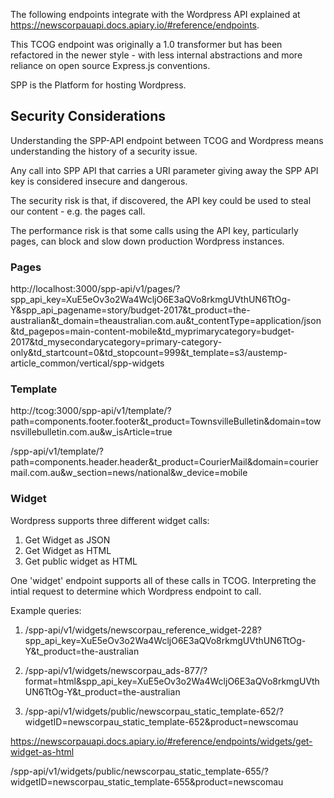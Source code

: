 The following endpoints integrate with the Wordpress API explained at https://newscorpauapi.docs.apiary.io/#reference/endpoints.

This TCOG endpoint was originally a 1.0 transformer but has been refactored in the newer style - with less internal abstractions and more reliance on open source Express.js conventions.

SPP is the Platform for hosting Wordpress.

## Security Considerations

Understanding the SPP-API endpoint between TCOG and Wordpress means understanding the history of a security issue.

Any call into SPP API that carries a URI parameter giving away the SPP API key is considered insecure and dangerous.

The security risk is that, if discovered, the API key could be used to steal our content - e.g. the pages call.

The performance risk is that some calls using the API key, particularly pages, can block and slow down production Wordpress instances.


### Pages

http://localhost:3000/spp-api/v1/pages/?spp_api_key=XuE5eOv3o2Wa4WcljO6E3aQVo8rkmgUVthUN6TtOg-Y&spp_api_pagename=story/budget-2017&t_product=the-australian&t_domain=theaustralian.com.au&t_contentType=application/json&td_pagepos=main-content-mobile&td_myprimarycategory=budget-2017&td_mysecondarycategory=primary-category-only&td_startcount=0&td_stopcount=999&t_template=s3/austemp-article_common/vertical/spp-widgets

### Template

http://tcog:3000/spp-api/v1/template/?path=components.footer.footer&t_product=TownsvilleBulletin&domain=townsvillebulletin.com.au&w_isArticle=true

/spp-api/v1/template/?path=components.header.header&t_product=CourierMail&domain=couriermail.com.au&w_section=news/national&w_device=mobile

### Widget

Wordpress supports three different widget calls:

1) Get Widget as JSON
2) Get Widget as HTML
3) Get public widget as HTML

One 'widget' endpoint supports all of these calls in TCOG. Interpreting the intial request to determine which Wordpress endpoint to call.

Example queries:

1) /spp-api/v1/widgets/newscorpau_reference_widget-228?spp_api_key=XuE5eOv3o2Wa4WcljO6E3aQVo8rkmgUVthUN6TtOg-Y&t_product=the-australian

2) /spp-api/v1/widgets/newscorpau_ads-877/?format=html&spp_api_key=XuE5eOv3o2Wa4WcljO6E3aQVo8rkmgUVthUN6TtOg-Y&t_product=the-australian

3) /spp-api/v1/widgets/public/newscorpau_static_template-652/?widgetID=newscorpau_static_template-652&product=newscomau

https://newscorpauapi.docs.apiary.io/#reference/endpoints/widgets/get-widget-as-html

/spp-api/v1/widgets/public/newscorpau_static_template-655/?widgetID=newscorpau_static_template-655&product=newscomau
